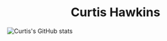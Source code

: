 <h1 align="center">Curtis Hawkins</h1>
<p>


  ![Curtis's GitHub stats](https://github-readme-stats.vercel.app/api?username=CurtisSSE&count_private=true)


